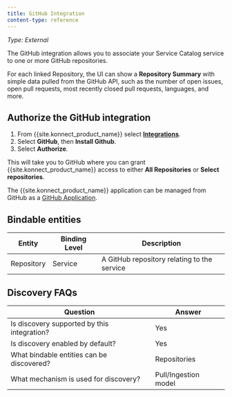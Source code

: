 ```yaml
---
title: GitHub Integration
content-type: reference
---
```


_Type: External_

The GitHub integration allows you to associate your Service Catalog service to one or more GitHub repositories. 

For each linked Repository, the UI can show a **Repository Summary** with simple data pulled from the GitHub API, such as the number of open issues, open pull requests, most recently closed pull requests, languages, and more.

## Authorize the GitHub integration

1. From {{site.konnect_product_name}} select **[Integrations](https://cloud.konghq.com/us/service-catalog/integrations)**. 
2. Select **GitHub**, then **Install Github**.
3. Select **Authorize**. 

This will take you to GitHub where you can grant {{site.konnect_product_name}} access to either **All Repositories** or **Select repositories**. 

The {{site.konnect_product_name}} application can be managed from GitHub as a [GitHub Application](https://docs.github.com/en/apps/using-github-apps/authorizing-github-apps).

## Bindable entities

Entity | Binding Level | Description
-------|---------------|-------------
Repository | Service | A GitHub repository relating to the service


## Discovery FAQs

| **Question**                                     | **Answer**                     |
|--------------------------------------------------|--------------------------------|
| Is discovery supported by this integration?      | Yes                            |
| Is discovery enabled by default?                 | Yes                            |
| What bindable entities can be discovered?        | Repositories                   |
| What mechanism is used for discovery?            | Pull/Ingestion model           |




